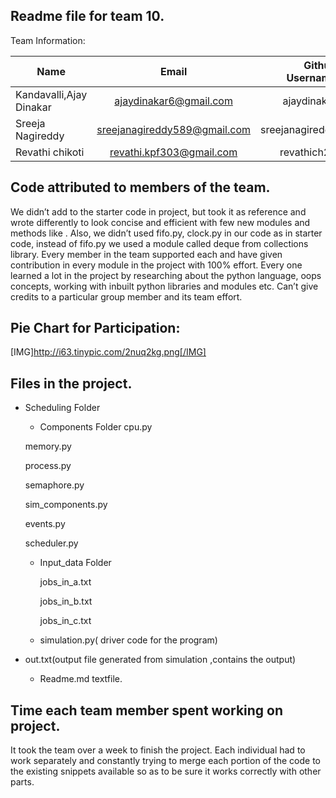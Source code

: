 Readme file for team 10.
---------------------------

Team Information:

| Name                         | Email           | Github Username  |
| -----------------------------|:---------------:| ----------------:|
|  Kandavalli,Ajay Dinakar          | ajaydinakar6@gmail.com |ajaydinakar|
| Sreeja Nagireddy|sreejanagireddy589@gmail.com| sreejanagireddy |
|Revathi chikoti| revathi.kpf303@gmail.com|revathich21 |



Code attributed to members of the team.
---------------------------------------
We didn’t add to the starter code in project, but took it as reference and wrote differently to look concise and efficient with few new modules and methods like . Also, we didn’t used fifo.py, clock.py in our code as in starter code, instead of fifo.py we used a module called deque from collections library. Every member in the team supported each and have given contribution in every module in the project with 100% effort. Every one learned a lot in the project by researching about the python language, oops concepts, working with inbuilt python libraries and modules etc. Can’t give credits to a particular group member and its team effort.  

Pie Chart for Participation:
----------------------------

[IMG]http://i63.tinypic.com/2nuq2kg.png[/IMG]

Files in the project.
---------------------------

* Scheduling Folder

	* Components Folder
	   cpu.py  
    
    memory.py
    
    process.py 

    semaphore.py 

    sim_components.py 

    events.py

    scheduler.py

		
		
	* Input_data Folder
		
		jobs_in_a.txt
		
		jobs_in_b.txt
		
		jobs_in_c.txt
		
	
	
	* simulation.py( driver code for  the program)
 * out.txt(output file generated from simulation ,contains the output)
	* Readme.md textfile.

Time each team member spent working on project.
---------------------------
It took the team over a week to finish the project. Each individual had to work separately and constantly trying to merge
each portion of the code to the existing snippets available so as to be sure it works correctly with other parts.
